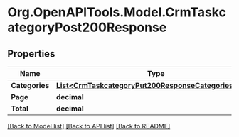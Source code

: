 # Org.OpenAPITools.Model.CrmTaskcategoryPost200Response

## Properties

Name | Type | Description | Notes
------------ | ------------- | ------------- | -------------
**Categories** | [**List&lt;CrmTaskcategoryPut200ResponseCategoriesInner&gt;**](CrmTaskcategoryPut200ResponseCategoriesInner.md) |  | [optional] 
**Page** | **decimal** |  | [optional] 
**Total** | **decimal** |  | [optional] 

[[Back to Model list]](../README.md#documentation-for-models) [[Back to API list]](../README.md#documentation-for-api-endpoints) [[Back to README]](../README.md)

